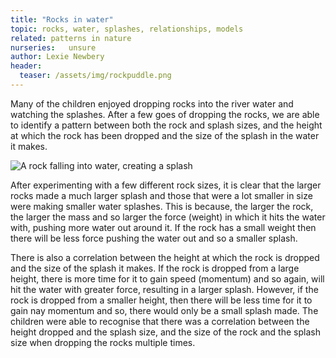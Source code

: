 ```yaml
---
title: "Rocks in water"
topic: rocks, water, splashes, relationships, models
related: patterns in nature     
nurseries:   unsure 
author: Lexie Newbery
header:
  teaser: /assets/img/rockpuddle.png
---
```

Many of the children enjoyed dropping rocks into the river water and watching the splashes. After a few goes of dropping the rocks, we are able to identify a pattern between both the rock and splash sizes, and the height at which the rock has been dropped and the size of the splash in the water it makes. 

![A rock falling into water, creating a splash]({{site.baseurl}}/assets/img/rockpuddle.png "Splash!")

After experimenting with a few different rock sizes, it is clear that the larger rocks made a much larger splash and those that were a lot smaller in size were making smaller water splashes. This is because, the larger the rock, the larger the mass and so larger the force (weight) in which it hits the water with, pushing more water out around it. If the rock has a small weight then there will be less force pushing the water out and so a smaller splash. 

There is also a correlation between the height at which the rock is dropped and the size of the splash it makes. If the rock is dropped from a large height, there is more time for it to gain speed (momentum) and so again, will hit the water with greater force, resulting in a larger splash. However, if the rock is dropped from a smaller height, then there will be less time for it to gain nay momentum and so, there would only be a small splash made. The children were able to recognise that there was a correlation between the height dropped and the splash size, and the size of the rock and the splash size when dropping the rocks multiple times. 

 